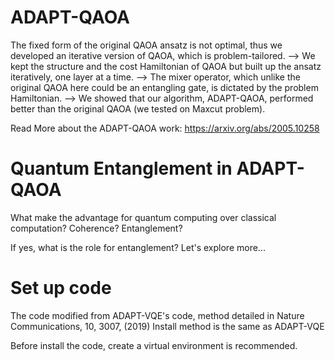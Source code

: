 # ADAPT-QAOA

The fixed form of the original QAOA ansatz is not optimal, thus we developed an iterative version of QAOA, which is problem-tailored. 
--> We kept the structure and the cost Hamiltonian of QAOA but built up the ansatz iteratively, one layer at a time. 
--> The mixer operator, which unlike the original QAOA here could be an entangling gate, is dictated by the problem Hamiltonian. 
--> We showed that our algorithm, ADAPT-QAOA, performed better than the original QAOA (we tested on Maxcut problem).

Read More about the ADAPT-QAOA work: https://arxiv.org/abs/2005.10258

# Quantum Entanglement in ADAPT-QAOA

What make the advantage for quantum computing over classical computation? 
Coherence? Entanglement?

If yes, what is the role for entanglement? 
Let's explore more...

# Set up code
The code modified from ADAPT-VQE's code, method detailed in Nature Communications, 10, 3007, (2019)
Install method is the same as ADAPT-VQE

Before install the code, create a virtual environment is recommended.
